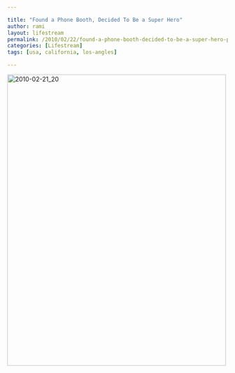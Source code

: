 ```yaml
---

title: "Found a Phone Booth, Decided To Be a Super Hero"
author: rami
layout: lifestream 
permalink: /2010/02/22/found-a-phone-booth-decided-to-be-a-super-hero-pic/
categories: [Lifestream]
tags: [usa, california, los-angles]

---
```


<div class='p_embed p_image_embed'>
  <a href="http://139.59.20.41/wp-content/uploads/2011/12/2010-02-21_20-33-49-scaled-1000.jpg"><img alt="2010-02-21_20" height="667" src="http://139.59.20.41/wp-content/uploads/2011/12/2010-02-21_20-33-49-scaled-1000.jpg?w=225" width="500" /></a>
</div>
